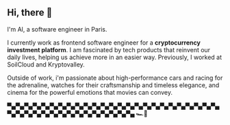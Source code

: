 ## Hi, there 👋 

I'm Al, a software engineer in Paris.

I currently work as frontend software engineer for a **cryptocurrency investment platform**. I am fascinated by tech products that reinvent our daily lives, helping us achieve more in an easier way. Previously, I worked at SoilCloud and Kryptovalley.

Outside of work, i'm passionate about high-performance cars and racing for the adrenaline, watches for their craftsmanship and timeless elegance, and cinema for the powerful emotions that movies can convey.

▀▄▀▄▀▄▀▄▀▄▀▄▀▄▀▄▀▄▀▄▀▄▀▄▀▄▀▄▀▄▀▄▀▄▀▄▀▄▀▄▀▄▀▄▀▄▀▄▀▄▀▄▀▄▀▄▀▄▀▄▀▄▀▄▀▄▀▄▀▄▀▄▀▄▀▄▀▄▀▄  🏎️💨
